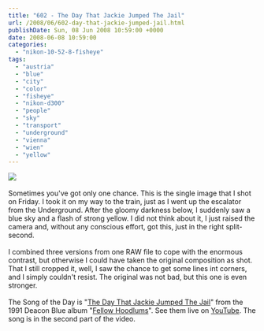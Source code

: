 ```yaml
---
title: "602 - The Day That Jackie Jumped The Jail"
url: /2008/06/602-day-that-jackie-jumped-jail.html
publishDate: Sun, 08 Jun 2008 10:59:00 +0000
date: 2008-06-08 10:59:00
categories: 
  - "nikon-10-52-8-fisheye"
tags: 
  - "austria"
  - "blue"
  - "city"
  - "color"
  - "fisheye"
  - "nikon-d300"
  - "people"
  - "sky"
  - "transport"
  - "underground"
  - "vienna"
  - "wien"
  - "yellow"
---
```

<a href="https://d25zfm9zpd7gm5.cloudfront.net/1200x1200/2008/20080606_160250_ps.jpg" target="_blank"><img src="https://d25zfm9zpd7gm5.cloudfront.net/0600x0600/2008/20080606_160250_ps.jpg"/></a><br/><br/>Sometimes you've got only one chance. This is the single image that I shot on Friday. I took it on my way to the train, just as I went up the escalator from the Underground. After the gloomy darkness below, I suddenly saw a blue sky and a flash of strong yellow. I did not think about it, I just raised the camera and, without any conscious effort, got this, just in the right split-second.<br/><br/>I combined three versions from one RAW file to cope with the enormous contrast, but otherwise I could have taken the original composition as shot. That I still cropped it, well, I saw the chance to get some lines int corners, and I simply couldn't resist. The original was not bad, but this one is even stronger.<br/><br/>The Song of the Day is "<a href="http://www.lyricstime.com/deacon-blue-ricky-ross-the-day-that-jackie-jumped-the-jail-lyrics.html" target="_blank">The Day That Jackie Jumped The Jail</a>" from the 1991 Deacon Blue album "<a href="http://www.amazon.com/Fellow-Hoodlums-Deacon-Blue/dp/B00002486J" target="_blank">Fellow Hoodlums</a>". See them live on <a href="http://www.youtube.com/watch?v=YDIl725iA_Y&feature=related" target="_blank">YouTube</a>. The song is in the second part of the video.
